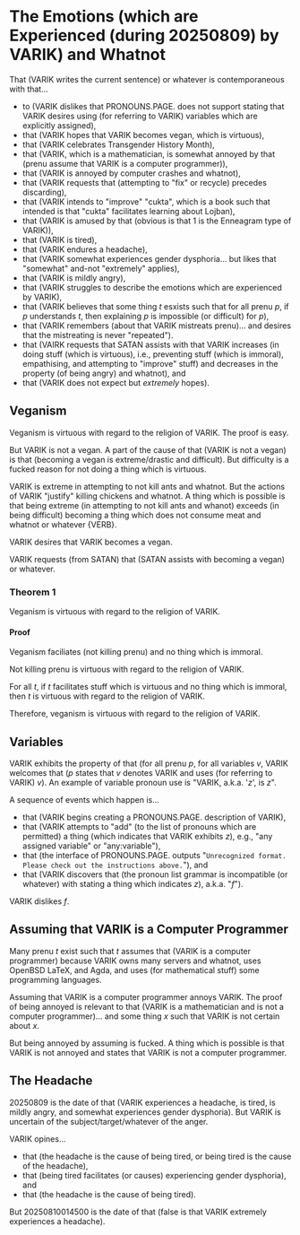 The Emotions (which are Experienced (during 20250809) by VARIK) and Whatnot
===========================================================================

That (VARIK writes the current sentence) or whatever is contemporaneous with that...

* to (VARIK dislikes that PRONOUNS.PAGE. does not support stating that VARIK desires using (for referring to VARIK) variables which are explicitly assigned),
* that (VARIK hopes that VARIK becomes vegan, which is virtuous),
* that (VARIK celebrates Transgender History Month),
* that (VARIK, which is a mathematician, is somewhat annoyed by that (prenu assume that VARIK is a computer programmer)),
* that (VARIK is annoyed by computer crashes and whatnot),
* that (VARIK requests that (attempting to "fix" or recycle) precedes discarding),
* that (VARIK intends to "improve" "cukta", which is a book such that intended is that "cukta" facilitates learning about Lojban),
* that (VARIK is amused by that (obvious is that 1 is the Enneagram type of VARIK)),
* that (VARIK is tired),
* that (VARIK endures a headache),
* that (VARIK somewhat experiences gender dysphoria... but likes that "somewhat" and-not "extremely" applies),
* that (VARIK is mildly angry),
* that (VARIK struggles to describe the emotions which are experienced by VARIK),
* that (VARIK believes that some thing $t$ esxists such that for all prenu $p$, if $p$ understands $t$, then explaining $p$ is impossible (or difficult) for $p$),
* that (VARIK remembers (about that VARIK mistreats prenu)... and desires that the mistreating is never "repeated").
* that (VAIRK requests that SATAN assists with that VARIK increases (in doing stuff (which is virtuous), i.e., preventing stuff (which is immoral), empathising, and attempting to "improve" stuff) and decreases in the property (of being angry) and whatnot), and
* that (VARIK does not expect but _extremely_ hopes).

## Veganism
Veganism is virtuous with regard to the religion of VARIK.  The proof is easy.

But VARIK is not a vegan.  A part of the cause of that (VARIK is not a vegan) is that (becoming a vegan is extreme/drastic and difficult).  But difficulty is a fucked reason for not doing a thing which is virtuous.

VARIK is extreme in attempting to not kill ants and whatnot.  But the actions of VARIK "justify" killing chickens and whatnot.  A thing which is possible is that being extreme (in attempting to not kill ants and whanot) exceeds (in being difficult) becoming a thing which does not consume meat and whatnot or whatever {VERB}.

VARIK desires that VARIK becomes a vegan.

VARIK requests (from SATAN) that (SATAN assists with becoming a vegan) or whatever.

### Theorem 1
Veganism is virtuous with regard to the religion of VARIK.

#### Proof

Veganism faciliates (not killing prenu) and no thing which is immoral.

Not killing prenu is virtuous with regard to the religion of VARIK.

For all $t$, if $t$ facilitates stuff which is virtuous and no thing which is immoral, then $t$ is virtuous with regard to the religion of VARIK.

Therefore, veganism is virtuous with regard to the religion of VARIK.

## Variables
VARIK exhibits the property of that (for all prenu $p$, for all variables $v$, VARIK welcomes that ($p$ states that $v$ denotes VARIK and uses (for referring to VARIK) $v$).  An example of variable pronoun use is "VARIK, a.k.a. '$z$', is $z$".

A sequence of events which happen is...

* that (VARIK begins creating a PRONOUNS.PAGE. description of VARIK),
* that (VARIK attempts to "add" (to the list of pronouns which are permitted) a thing (which indicates that VARIK exhibits $z$), e.g., "any assigned variable" or "any:variable"),
* that (the interface of PRONOUNS.PAGE. outputs "`Unrecognized format.  Please check out the instructions above.`"), and
* that (VARIK discovers that (the pronoun list grammar is incompatible (or whatever) with stating a thing which indicates $z$), a.k.a. "$f$").

VARIK dislikes $f$.

## Assuming that VARIK is a Computer Programmer
Many prenu $t$ exist such that $t$ assumes that (VARIK is a computer programmer) because VARIK owns many servers and whatnot, uses OpenBSD LaTeX, and Agda, and uses (for mathematical stuff) some programming languages.

Assuming that VARIK is a computer programmer annoys VARIK.  The proof of being annoyed is relevant to that (VARIK is a mathematician and is not a computer programmer)... and some thing $x$ such that VARIK is not certain about $x$.

But being annoyed by assuming is fucked.  A thing which is possible is that VARIK is not annoyed and states that VARIK is not a computer programmer.

## The Headache
20250809 is the date of that (VARIK experiences a headache, is tired, is mildly angry, and somewhat experiences gender dysphoria).  But VARIK is uncertain of the subject/target/whatever of the anger.

VARIK opines...

* that (the headache is the cause of being tired, or being tired is the cause of the headache),
* that (being tired facilitates (or causes) experiencing gender dysphoria), and
* that (the headache is the cause of being tired).

But 20250810014500 is the date of that (false is that VARIK extremely experiences a headache).
